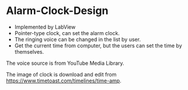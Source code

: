 # Alarm-Clock-Design
- Implemented by LabView
- Pointer-type clock, can set the alarm clock.
- The ringing voice can be changed in the list by user.
- Get the current time from computer, but the users can set the time by themselves.

The voice source is from YouTube Media Library.

The image of clock is download and edit from https://www.timetoast.com/timelines/time-amp.
